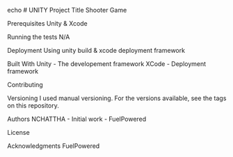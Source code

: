 echo # UNITY
Project Title
Shooter Game

Prerequisites
Unity & Xcode

Running the tests
N/A

Deployment
Using unity build & xcode deployment framework 

Built With
Unity - The developement framework 
XCode - Deployment framework

Contributing


Versioning
I used manual versioning. For the versions available, see the tags on this repository.

Authors
NCHATTHA - Initial work - FuelPowered

License

Acknowledgments
FuelPowered

